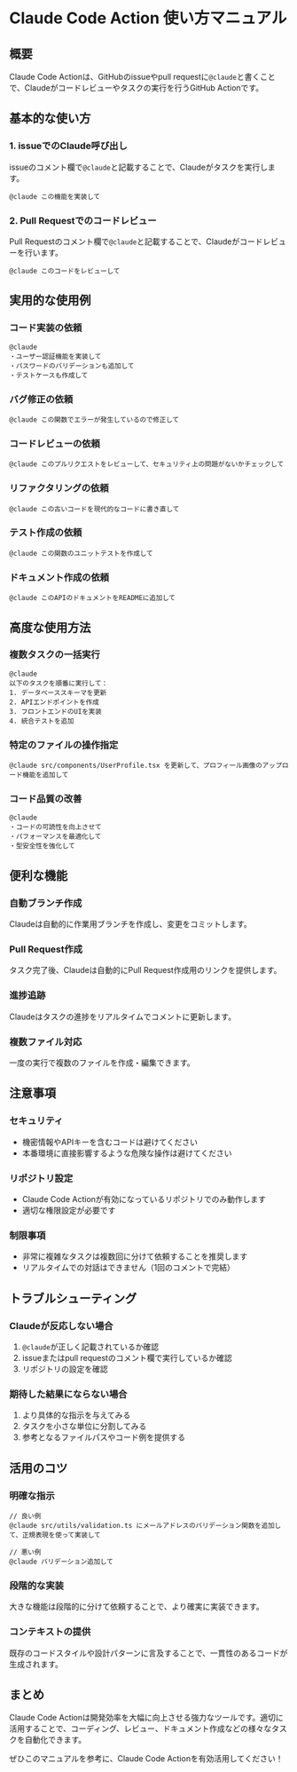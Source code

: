 # Claude Code Action 使い方マニュアル

## 概要

Claude Code Actionは、GitHubのissueやpull requestに`@claude`と書くことで、Claudeがコードレビューやタスクの実行を行うGitHub Actionです。

## 基本的な使い方

### 1. issueでのClaude呼び出し

issueのコメント欄で`@claude`と記載することで、Claudeがタスクを実行します。

```
@claude この機能を実装して
```

### 2. Pull Requestでのコードレビュー

Pull Requestのコメント欄で`@claude`と記載することで、Claudeがコードレビューを行います。

```
@claude このコードをレビューして
```

## 実用的な使用例

### コード実装の依頼

```
@claude 
・ユーザー認証機能を実装して
・パスワードのバリデーションも追加して
・テストケースも作成して
```

### バグ修正の依頼

```
@claude この関数でエラーが発生しているので修正して
```

### コードレビューの依頼

```
@claude このプルリクエストをレビューして、セキュリティ上の問題がないかチェックして
```

### リファクタリングの依頼

```
@claude この古いコードを現代的なコードに書き直して
```

### テスト作成の依頼

```
@claude この関数のユニットテストを作成して
```

### ドキュメント作成の依頼

```
@claude このAPIのドキュメントをREADMEに追加して
```

## 高度な使用方法

### 複数タスクの一括実行

```
@claude
以下のタスクを順番に実行して：
1. データベーススキーマを更新
2. APIエンドポイントを作成
3. フロントエンドのUIを実装
4. 統合テストを追加
```

### 特定のファイルの操作指定

```
@claude src/components/UserProfile.tsx を更新して、プロフィール画像のアップロード機能を追加して
```

### コード品質の改善

```
@claude 
・コードの可読性を向上させて
・パフォーマンスを最適化して
・型安全性を強化して
```

## 便利な機能

### 自動ブランチ作成

Claudeは自動的に作業用ブランチを作成し、変更をコミットします。

### Pull Request作成

タスク完了後、Claudeは自動的にPull Request作成用のリンクを提供します。

### 進捗追跡

Claudeはタスクの進捗をリアルタイムでコメントに更新します。

### 複数ファイル対応

一度の実行で複数のファイルを作成・編集できます。

## 注意事項

### セキュリティ

- 機密情報やAPIキーを含むコードは避けてください
- 本番環境に直接影響するような危険な操作は避けてください

### リポジトリ設定

- Claude Code Actionが有効になっているリポジトリでのみ動作します
- 適切な権限設定が必要です

### 制限事項

- 非常に複雑なタスクは複数回に分けて依頼することを推奨します
- リアルタイムでの対話はできません（1回のコメントで完結）

## トラブルシューティング

### Claudeが反応しない場合

1. `@claude`が正しく記載されているか確認
2. issueまたはpull requestのコメント欄で実行しているか確認
3. リポジトリの設定を確認

### 期待した結果にならない場合

1. より具体的な指示を与えてみる
2. タスクを小さな単位に分割してみる
3. 参考となるファイルパスやコード例を提供する

## 活用のコツ

### 明確な指示

```
// 良い例
@claude src/utils/validation.ts にメールアドレスのバリデーション関数を追加して、正規表現を使って実装して

// 悪い例  
@claude バリデーション追加して
```

### 段階的な実装

大きな機能は段階的に分けて依頼することで、より確実に実装できます。

### コンテキストの提供

既存のコードスタイルや設計パターンに言及することで、一貫性のあるコードが生成されます。

## まとめ

Claude Code Actionは開発効率を大幅に向上させる強力なツールです。適切に活用することで、コーディング、レビュー、ドキュメント作成などの様々なタスクを自動化できます。

ぜひこのマニュアルを参考に、Claude Code Actionを有効活用してください！
